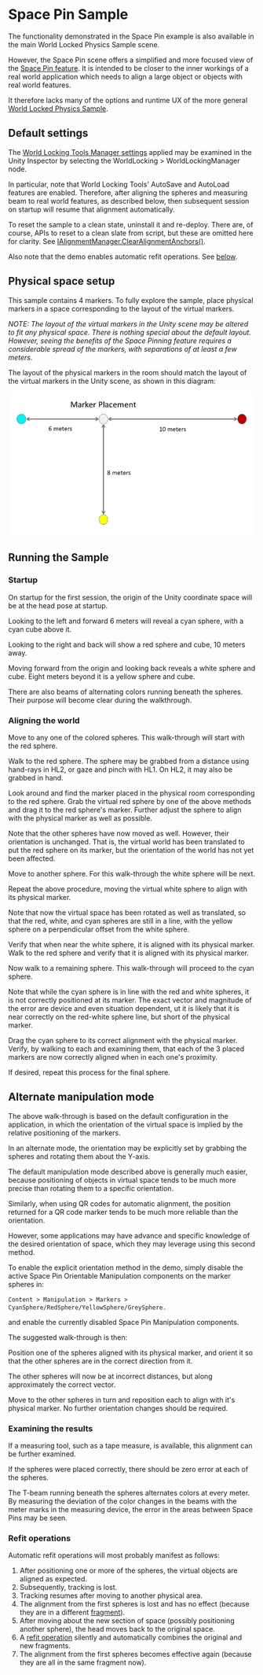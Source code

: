 # Space Pin Sample

The functionality demonstrated in the Space Pin example is also available in the main World Locked Physics Sample scene. 

However, the Space Pin scene offers a simplified and more focused view of the [Space Pin feature](../../Concepts/Advanced/SpacePins.md). It is intended to be closer to the inner workings of a real world application which needs to align a large object or objects with real world features.

It therefore lacks many of the options and runtime UX of the more general [World Locked Physics Sample](WorldLockedPhysicsSample.md).

## Default settings

The [World Locking Tools Manager settings](../WorldLockingContext.md) applied may be examined in the Unity Inspector by selecting the WorldLocking > WorldLockingManager node. 

In particular, note that World Locking Tools' AutoSave and AutoLoad features are enabled. Therefore, after aligning the spheres and measuring beam to real world features, as described below, then subsequent session on startup will resume that alignment automatically.

To reset the sample to a clean state, uninstall it and re-deploy. There are, of course, APIs to reset to a clean slate from script, but these are omitted here for clarity. See [IAlignmentManager.ClearAlignmentAnchors()](xref:Microsoft.MixedReality.WorldLocking.Core.IAlignmentManager.ClearAlignmentAnchors).

Also note that the demo enables automatic refit operations. See [below](#refit-operations).

## Physical space setup

This sample contains 4 markers. To fully explore the sample, place physical markers in a space corresponding to the layout of the virtual markers.

*NOTE: The layout of the virtual markers in the Unity scene may be altered to fit any physical space. There is nothing special about the default layout. However, seeing the benefits of the Space Pinning feature requires a considerable spread of the markers, with separations of at least a few meters.*

The layout of the physical markers in the room should match the layout of the virtual markers in the Unity scene, as shown in this diagram:

![Layout of space pin markers](../../../Images/PinMarkerLayout.png)

## Running the Sample

### Startup

On startup for the first session, the origin of the Unity coordinate space will be at the head pose at startup. 

Looking to the left and forward 6 meters will reveal a cyan sphere,  with a cyan cube above it.

Looking to the right and back will show a red sphere and cube, 10 meters away.

Moving forward from the origin and looking back reveals a white sphere and cube. Eight meters beyond it is a yellow sphere and cube.

There are also beams of alternating colors running beneath the spheres. Their purpose will become clear during the walkthrough.

### Aligning the world

Move to any one of the colored spheres. This walk-through will start with the red sphere.

Walk to the red sphere. The sphere may be grabbed from a distance using hand-rays in HL2, or gaze and pinch with HL1. On HL2, it may also be grabbed in hand.

Look around and find the marker placed in the physical room corresponding to the red sphere. Grab the virtual red sphere by one of the above methods and drag it to the red sphere's marker. Further adjust the sphere to align with the physical marker as well as possible.

Note that the other spheres have now moved as well. However, their orientation is unchanged. That is, the virtual world has been translated to put the red sphere on its marker, but the orientation of the world has not yet been affected.

Move to another sphere. For this walk-through the white sphere will be next.

Repeat the above procedure, moving the virtual white sphere to align with its physical marker.

Note that now the virtual space has been rotated as well as translated, so that the red, white, and cyan spheres are still in a line, with the yellow sphere on a perpendicular offset from the white sphere.

Verify that when near the white sphere, it is aligned with its physical marker. Walk to the red sphere and verify that it is aligned with its physical marker.

Now walk to a remaining sphere. This walk-through will proceed to the cyan sphere.

Note that while the cyan sphere is in line with the red and white spheres, it is not correctly positioned at its marker. The exact vector and magnitude of the error are device and even situation dependent, ut it is likely that it is near correctly on the red-white sphere line, but short of the physical marker.

Drag the cyan sphere to its correct alignment with the physical marker. Verify, by walking to each and examining them, that each of the 3 placed markers are now correctly aligned when in each one's proximity.

If desired, repeat this process for the final sphere.

## Alternate manipulation mode

The above walk-through is based on the default configuration in the application, in which the orientation of the virtual space is implied by the relative positioning of the markers. 

In an alternate mode, the orientation may be explicitly set by grabbing the spheres and rotating them about the Y-axis. 

The default manipulation mode described above is generally much easier, because positioning of objects in virtual space tends to be much more precise than rotating them to a specific orientation.

Similarly, when using QR codes for automatic alignment, the position returned for a QR code marker tends to be much more reliable than the orientation.

However, some applications may have advance and specific knowledge of the desired orientation of space, which they may leverage using this second method.

To enable the explicit orientation method in the demo, simply disable the active Space Pin Orientable Manipulation components on the marker spheres in:

```
Content > Manipulation > Markers > CyanSphere/RedSphere/YellowSphere/GreySphere.
```

and enable the currently disabled Space Pin Manipulation components.

The suggested walk-through is then:

Position one of the spheres aligned with its physical marker, and orient it so that the other spheres are in the correct direction from it. 

The other spheres will now be at incorrect distances, but along approximately the correct vector.

Move to the other spheres in turn and reposition each to align with it's physical marker. No further orientation changes should be required.

### Examining the results

If a measuring tool, such as a tape measure, is available, this alignment can be further examined. 

If the spheres were placed correctly, there should be zero error at each of the spheres.

The T-beam running beneath the spheres alternates colors at every meter. By measuring the deviation of the color changes in the beams with the meter marks in the measuring device, the error in the areas between Space Pins may be seen.

### Refit operations

Automatic refit operations will most probably manifest as follows:

1) After positioning one or more of the spheres, the virtual objects are aligned as expected.
2) Subsequently, tracking is lost.
3) Tracking resumes after moving to another physical area.
4) The alignment from the first spheres is lost and has no effect (because they are in a different [fragment](../../Concepts/Advanced/Fragments.md)).
5) After moving about the new section of space (possibly positioning another sphere), the head moves back to the original space.
6) A [refit operation](../../Concepts/Advanced/RefitOperations.md) silently and automatically combines the original and new fragments.
7) The alignment from the first spheres becomes effective again (because they are all in the same fragment now).
